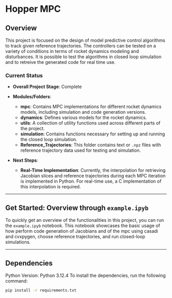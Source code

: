 # Hopper MPC

## Overview

This project is focused on the design of model predictive control algorithms to track given reference trajectories. The controllers can be tested on a variety of conditions in terms of rocket dynamics modeling and disturbances.
It is possible to test the algorithms in closed loop simulation and to retreive the generated code for real time use.

### Current Status

- **Overall Project Stage**: Complete
- **Modules/Folders**:
  - **mpc**: Contains MPC implementations for different rocket dynamics models, including simulation and code generation versions.
  - **dynamics**: Defines various models for the rocket dynamics.
  - **utils**: A collection of utility functions used across different parts of the project.
  - **simulation**: Contains functions necessary for setting up and running the closed loop simulation.
  - **Reference_Trajectories**: This folder contains text or `.npz` files with reference trajectory data used for testing and simulation.


- **Next Steps**: 
  - **Real-Time Implementation**: Currently, the interpolation for retrieving Jacobian slices and reference trajectories during each MPC iteration is implemented in Python. For real-time use, a C implementation of this interpolation is required.

---
## Get Started: Overview through `example.ipyb`

To quickly get an overview of the functionalities in this project, you can run the `example.ipyb` notebook. This notebook showcases the basic usage of how perform code generation of Jacobians and of the mpc using casadi and cvxpygen, choose reference trajectories, and run closed-loop simulations.


---
## Dependencies
Python Version: Python 3.12.4
To install the dependencies, run the following command:

```bash
pip install -r requirements.txt